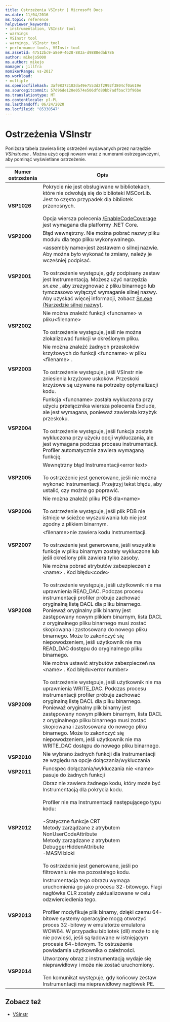 ```yaml
---
title: Ostrzeżenia VSInstr | Microsoft Docs
ms.date: 11/04/2016
ms.topic: reference
helpviewer_keywords:
- instrumentation, VSInstr tool
- warnings
- VSInstr tool
- warnings, VSInstr tool
- performance tools, VSInstr tool
ms.assetid: 47512bc9-a8e9-4628-883a-d9888edab786
author: mikejo5000
ms.author: mikejo
manager: jillfra
monikerRange: vs-2017
ms.workload:
- multiple
ms.openlocfilehash: 3af98372102da49e7553d2f2992f3804cf0a619e
ms.sourcegitcommit: 57d96de120e0574e506dfd80bb7adfbac73f96be
ms.translationtype: MT
ms.contentlocale: pl-PL
ms.lasthandoff: 06/24/2020
ms.locfileid: "85330547"
---
```

# <a name="vsinstr-warnings"></a>Ostrzeżenia VSInstr
Poniższa tabela zawiera listę ostrzeżeń wydawanych przez narzędzie *VSInstr.exe* . Można użyć opcji nowarn wraz z numerami ostrzegawczymi, aby pominąć wyświetlane ostrzeżenie.

|Numer ostrzeżenia|Opis|
|--------------------|-----------------|
|**VSP1026**|Pokrycie nie jest obsługiwane w bibliotekach, które nie odwołują się do biblioteki MSCorLib. Jest to często przypadek dla bibliotek przenośnych.<br /><br />Opcja wiersza polecenia [/EnableCodeCoverage](../test/vstest-console-options.md) jest wymagana dla platformy .NET Core.|
|**VSP2000**|Błąd wewnętrzny. Nie można pobrać nazwy pliku modułu dla tego pliku wykonywalnego.|
|**VSP2001**|\<assembly name>jest zestawem o silnej nazwie. Aby można było wykonać te zmiany, należy je wcześniej podpisać.<br /><br /> To ostrzeżenie występuje, gdy podpisany zestaw jest Instrumentacją. Możesz użyć narzędzia *sn.exe* , aby zrezygnować z pliku binarnego lub tymczasowo wyłączyć wymaganie silnej nazwy. Aby uzyskać więcej informacji, zobacz [Sn.exe (Narzędzie silnej nazwy)](/dotnet/framework/tools/sn-exe-strong-name-tool).|
|**VSP2002**|Nie można znaleźć funkcji \<funcname> w pliku\<filename><br /><br /> To ostrzeżenie występuje, jeśli nie można zlokalizować funkcji w określonym pliku.|
|**VSP2003**|Nie można znaleźć żadnych przeskoków krzyżowych do funkcji \<funcname> w pliku \<filename> .<br /><br /> To ostrzeżenie występuje, jeśli VSInstr nie zniesienia krzyżowe uskoków. Przeskoki krzyżowe są używane na potrzeby optymalizacji kodu.|
|**VSP2004**|Funkcja \<funcname> została wykluczona przy użyciu przełącznika wiersza polecenia Exclude, ale jest wymagana, ponieważ zawierała krzyżyk przeskoku.<br /><br /> To ostrzeżenie występuje, jeśli funkcja została wykluczona przy użyciu opcji wykluczania, ale jest wymagana podczas procesu instrumentacji. Profiler automatycznie zawiera wymaganą funkcję.|
|**VSP2005**|Wewnętrzny błąd Instrumentacji\<error text><br /><br /> To ostrzeżenie jest generowane, jeśli nie można wykonać Instrumentacji. Przejrzyj tekst błędu, aby ustalić, czy można go poprawić.|
|**VSP2006**|Nie można znaleźć pliku PDB dla\<name><br /><br /> To ostrzeżenie występuje, jeśli plik PDB nie istnieje w ścieżce wyszukiwania lub nie jest zgodny z plikiem binarnym.|
|**VSP2007**|\<filename>nie zawiera kodu Instrumentacji.<br /><br /> To ostrzeżenie jest generowane, jeśli wszystkie funkcje w pliku binarnym zostały wykluczone lub jeśli określony plik zawiera tylko zasoby.|
|**VSP2008**|Nie można pobrać atrybutów zabezpieczeń z \<name> . Kod błędu\<code><br /><br /> To ostrzeżenie występuje, jeśli użytkownik nie ma uprawnienia READ_DAC. Podczas procesu instrumentacji profiler próbuje zachować oryginalną listę DACL dla pliku binarnego. Ponieważ oryginalny plik binarny jest zastępowany nowym plikiem binarnym, lista DACL z oryginalnego pliku binarnego musi zostać skopiowana i zastosowana do nowego pliku binarnego. Może to zakończyć się niepowodzeniem, jeśli użytkownik nie ma READ_DAC dostępu do oryginalnego pliku binarnego.|
|**VSP2009**|Nie można ustawić atrybutów zabezpieczeń na \<name> . Kod błędu\<error number><br /><br /> To ostrzeżenie występuje, jeśli użytkownik nie ma uprawnienia WRITE_DAC. Podczas procesu instrumentacji profiler próbuje zachować oryginalną listę DACL dla pliku binarnego. Ponieważ oryginalny plik binarny jest zastępowany nowym plikiem binarnym, lista DACL z oryginalnego pliku binarnego musi zostać skopiowana i zastosowana do nowego pliku binarnego. Może to zakończyć się niepowodzeniem, jeśli użytkownik nie ma WRITE_DAC dostępu do nowego pliku binarnego.|
|**VSP2010**|Nie wybrano żadnych funkcji dla Instrumentacji ze względu na opcje dołączania/wykluczania|
|**VSP2011**|Funcspec dołączania/wykluczania nie \<name> pasuje do żadnych funkcji|
|**VSP2012**|Obraz nie zawiera żadnego kodu, który może być Instrumentacją dla pokrycia kodu.<br /><br /> Profiler nie ma Instrumentacji następującego typu kodu:<br /><br /> -Statyczne funkcje CRT<br />Metody zarządzane z atrybutem NonUserCodeAttribute<br />Metody zarządzane z atrybutem DebuggerHiddenAttribute<br />-MASM bloki<br /><br /> To ostrzeżenie jest generowane, jeśli po filtrowaniu nie ma pozostałego kodu.|
|**VSP2013**|Instrumentacja tego obrazu wymaga uruchomienia go jako procesu 32-bitowego. Flagi nagłówka CLR zostały zaktualizowane w celu odzwierciedlenia tego.<br /><br /> Profiler modyfikuje plik binarny, dzięki czemu 64-bitowe systemy operacyjne mogą otworzyć proces 32-bitowy w emulatorze emulatora WOW64. W przypadku bibliotek (dll) może to się nie powieść, jeśli są ładowane w istniejącym procesie 64-bitowym. To ostrzeżenie powiadamia użytkownika o zależności.|
|**VSP2014**|Utworzony obraz z instrumentacją wydaje się nieprawidłowy i może nie zostać uruchomiony.<br /><br /> Ten komunikat występuje, gdy końcowy zestaw Instrumentacji ma nieprawidłowy nagłówek PE.|

## <a name="see-also"></a>Zobacz też
- [VSInstr](../profiling/vsinstr.md)
